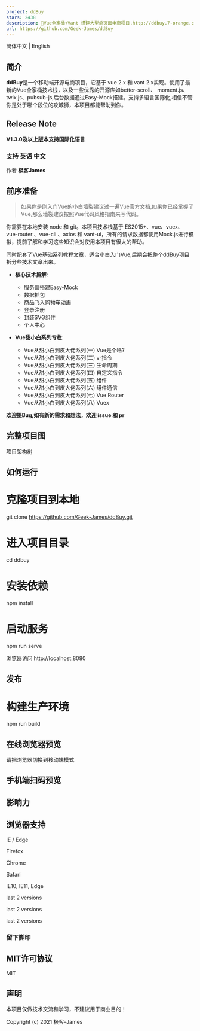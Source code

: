 ```yaml
---
project: ddBuy
stars: 2438
description: 🎉Vue全家桶+Vant 搭建大型单页面电商项目.http://ddbuy.7-orange.cn
url: https://github.com/Geek-James/ddBuy
---
```


简体中文 | English

简介
--

**ddBuy**是一个移动端开源电商项目，它基于 vue 2.x 和 vant 2.x实现。使用了最新的Vue全家桶技术栈，以及一些优秀的开源库如better-scroll、 moment.js、twix.js、pubsub-js,后台数据通过Easy-Mock搭建。支持多语言国际化,相信不管你是处于哪个段位的攻城狮，本项目都能帮助到你。

Release Note
------------

**V1.3.0及以上版本支持国际化语言**

### 支持 英语 中文

作者 **极客James**

前序准备
----

> 如果你是刚入门Vue的小白墙裂建议过一遍Vue官方文档,如果你已经掌握了Vue,那么墙裂建议按照Vue代码风格指南来写代码。

你需要在本地安装 node 和 git。本项目技术栈基于 ES2015+、vue、vuex、vue-router 、vue-cli 、axios 和 vant-ui，所有的请求数据都使用Mock.js进行模拟，提前了解和学习这些知识会对使用本项目有很大的帮助。

同时配套了Vue基础系列教程文章，适合小白入门Vue,后期会把整个ddBuy项目拆分些技术文章出来。

-   **核心技术拆解**:
    
    -   服务器搭建Easy-Mock
    -   数据抓包
    -   商品飞入购物车动画
    -   登录注册
    -   封装SVG组件
    -   个人中心
-   **Vue甜小白系列专栏**:
    
    -   Vue从甜小白到皮大佬系列(一) Vue是个啥?
    -   Vue从甜小白到皮大佬系列(二) v-指令
    -   Vue从甜小白到皮大佬系列(三) 生命周期
    -   Vue从甜小白到皮大佬系列(四) 自定义指令
    -   Vue从甜小白到皮大佬系列(五) 组件
    -   Vue从甜小白到皮大佬系列(六) 组件通信
    -   Vue从甜小白到皮大佬系列(七) Vue Router
    -   Vue从甜小白到皮大佬系列(八) Vuex

**欢迎提Bug,如有新的需求和想法，欢迎 issue 和 pr**

完整项目图
-----

项目架构树

如何运行
----

# 克隆项目到本地
git clone https://github.com/Geek-James/ddBuy.git

# 进入项目目录
cd ddbuy

# 安装依赖
npm install

# 启动服务
npm run serve

浏览器访问 http://localhost:8080

发布
--

# 构建生产环境
npm run build

在线浏览器预览
-------

请把浏览器切换到移动端模式

手机端扫码预览
-------

影响力
---

浏览器支持
-----

  
IE / Edge

  
Firefox

  
Chrome

  
Safari

IE10, IE11, Edge

last 2 versions

last 2 versions

last 2 versions

### 留下脚印

MIT许可协议
-------

MIT

声明
--

本项目仅做技术交流和学习，不建议用于商业目的！

Copyright (c) 2021 极客-James
